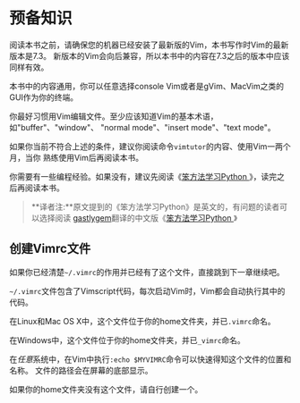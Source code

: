 预备知识
========

阅读本书之前，请确保您的机器已经安装了最新版的Vim，本书写作时Vim的最新版本是7.3。
新版本的Vim会向后兼容，所以本书中的内容在7.3之后的版本中应该同样有效。

本书中的内容通用，你可以任意选择console Vim或者是gVim、MacVim之类的GUI作为你的终端。

你最好习惯用Vim编辑文件。至少应该知道Vim的基本术语，如"buffer"、"window"、
"normal mode"、"insert mode"、"text mode"。

如果你当前不符合上述的条件，建议你阅读命令`vimtutor`的内容、使用Vim一两个月，当你
熟练使用Vim后再阅读本书。

你需要有一些编程经验。如果没有，建议先阅读《[笨方法学习Python
](http://learnpythonthehardway.org/)》，读完之后再阅读本书。
> **译者注:**原文提到的《笨方法学习Python》是英文的，有问题的读者可以选择阅读
> [gastlygem](https://bitbucket.org/gastlygem/lpthw)翻译的中文版《[笨方法学习Python
> ](https://learn-python-the-hard-way-zh_cn-translation.readthedocs.org/en/1.0/intro_zh.html)》

创建Vimrc文件
-------------

如果你已经清楚`~/.vimrc`的作用并已经有了这个文件，直接跳到下一章继续吧。

`~/.vimrc`文件包含了Vimscript代码，每次启动Vim时，Vim都会自动执行其中的代码。

在Linux和Mac OS X中，这个文件位于你的home文件夹，并已`.vimrc`命名。

在Windows中，这个文件位于你的home文件夹，并已`_vimrc`命名。

在*任意*系统中，在Vim中执行`:echo $MYVIMRC`命令可以快速得知这个文件的位置和名称。
文件的路径会在屏幕的底部显示。

如果你的home文件夹没有这个文件，请自行创建一个。
